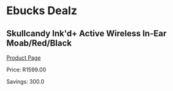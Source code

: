 
# Ebucks Dealz
## Skullcandy Ink'd+ Active Wireless In-Ear Moab/Red/Black
[Product Page](https://www.ebucks.com/web/shop/productSelected.do?prodId=1061148947&catId=1048640943)

Price: R1599.00

Savings: 300.0


	